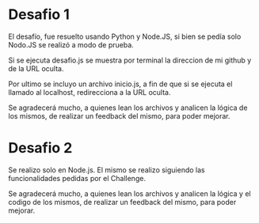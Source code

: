 # Desafio 1
El desafío, fue resuelto usando Python y Node.JS, si bien se pedía solo Nodo.JS se realizó a modo de prueba.

Si se ejecuta desafio.js se muestra por terminal la direccion de mi github y de la URL oculta.

Por ultimo se incluyo un archivo inicio.js, a fin de que si se ejecuta el llamado al localhost, redirecciona a la URL oculta.

Se agradecerá mucho, a quienes lean los archivos y analicen la lógica de los mismos, de realizar un feedback del mismo, para poder mejorar.

# Desafio 2
Se realizo solo en Node.js.
El mismo se realizo siguiendo las funcionalidades pedidas por el Challenge.

Se agradecerá mucho, a quienes lean los archivos y analicen la lógica y el codigo de los mismos, de realizar un feedback del mismo, para poder mejorar.
